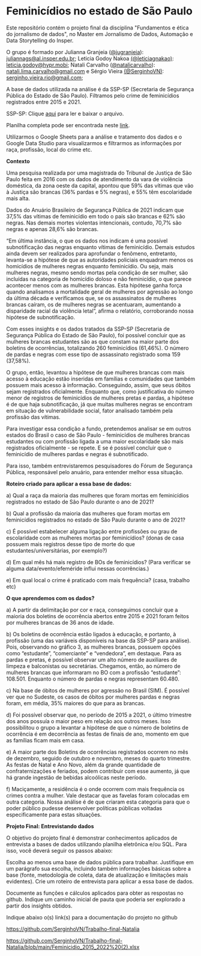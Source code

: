 # Feminicídios no estado de São Paulo
Este repositório contém o projeto final da disciplina "Fundamentos e ética do jornalismo de dados", no Master em Jornalismo de Dados, Automação e Data Storytelling do Insper. 

O grupo é formado por Julianna Granjeia ([@jugranjeia](https://github.com/jugranjeia)): juliannags@al.insper.edu.br; Leticia Godoy Nakoa [(@leticiagnakao)](https://github.com/leticiagnakao): leticia.godoy@hypr.mobi; Natali Carvalho ([@natalicarvalho](https://github.com/natalicarvalho)): natali.lima.carvalho@gmail.com e Sérgio Vieira [(@SerginhoVN)](https://github.com/SerginhoVN): serginho.vieira.rio@gmail.com; 

A base de dados utilizada na análise é da SSP-SP (Secretaria de Segurança Pública do Estado de São Paulo). Filtramos pelo crime de feminicídios registrados entre 2015 e 2021.

SSP-SP: Clique [aqui](https://github.com/SerginhoVN/Trabalho-final-Natalia/blob/main/Feminicidio_2015_2022%20(2).xlsx) para ler e baixar o arquivo.

Planilha completa pode ser encontrada neste [link](http://www.ssp.sp.gov.br/transparenciassp/Consulta.aspx).

Utilizarmos o Google Sheets para a análise e tratamento dos dados e o Google Data Studio para visualizarmos e filtrarmos as informações por raça, profissão, local do crime etc.

**Contexto**

Uma pesquisa realizada por uma magistrada do Tribunal de Justiça de São Paulo feita em 2016 com os dados de atendimento da vara de violência doméstica, da zona oeste da capital, apontou que 59% das vítimas que vão à Justiça são brancas (36% pardas e 5% negras), e 55% têm escolaridade mais alta.

Dados do Anuário Brasileiro de Segurança Pública de 2021 indicam que 37,5% das vítimas de feminicídio em todo o país são brancas e 62% são negras. Nas demais mortes violentas intencionais, contudo, 70,7% são negras e apenas 28,6% são brancas. 

“Em última instância, o que os dados nos indicam é uma possível subnotificação das negras enquanto vítimas de feminicídio. Demais estudos ainda devem ser realizados para aprofundar o fenômeno, entretanto, levanta-se a hipótese de que as autoridades policiais enquadram menos os homicídios de mulheres negras enquanto feminicídio. Ou seja, mais mulheres negras, mesmo sendo mortas pela condição de ser mulher, são incluídas na categoria de homicídio doloso e não feminicídio, o que parece acontecer menos com as mulheres brancas. Esta hipótese ganha força quando analisamos a mortalidade geral de mulheres por agressão ao longo da última década e verificamos que, se os assassinatos de mulheres brancas caíram, os de mulheres negras se acentuaram, aumentando a disparidade racial da violência letal”, afirma o relatório, corroborando nossa hipótese de subnotificação.
 
Com esses insights e os dados tratados da SSP-SP (Secretaria de Segurança Pública do Estado de São Paulo), foi possível concluir que as mulheres brancas estudantes são as que constam na maior parte dos boletins de ocorrências, totalizando 260 feminicídios (61,46%). O número de pardas e negras com esse tipo de assassinato registrado soma 159 (37,58%). 

O grupo, então, levantou a hipótese de que mulheres brancas com mais acesso à educação estão inseridas em famílias e comunidades que também possuem mais acesso à informação. Conseguindo, assim, que seus óbitos sejam registrados oficialmente. Enquanto que, como justificativa do número menor de registros de feminicídios de mulheres pretas e pardas, a hipótese é de que haja subnotificação, já que muitas mulheres negras se encontram em situação de vulnerabilidade social, fator analisado também pela profissão das vítimas.

Para investigar essa condição a fundo, pretendemos analisar se em outros estados do Brasil o caso de São Paulo - feminicídios de mulheres brancas estudantes ou com profissão ligada a uma maior escolaridade são mais registrados oficialmente - se repete. E se é possível concluir que o feminicídio de mulheres pardas e negras é subnotificado.

Para isso, também entrevistaremos pesquisadores do Fórum de Segurança Pública, responsável pelo anuário, para entender melhor essa situação.

**Roteiro criado para aplicar a essa base de dados:**

a) Qual a raça da maioria das mulheres que foram mortas em feminicídios registrados no estado de São Paulo durante o ano de 2021?

b)  Qual a profissão da maioria das mulheres que foram mortas em feminicídios registrados no estado de São Paulo durante o ano de 2021?

c) É possível estabelecer alguma ligação entre profissões ou grau de escolaridade com as mulheres mortas por feminicídios? (donas de casa possuem mais registros desse tipo de morte do que estudantes/universitárias, por exemplo?)

d) Em qual mês há mais registro de BOs de feminicídios? (Para verificar se alguma data/evento/efeméride influi nessas ocorrências.)

e) Em qual local o crime é praticado com mais frequência? (casa, trabalho etc)

**O que aprendemos com os dados?**

a) A partir da delimitação por cor e raça, conseguimos concluir que a maioria dos boletins de ocorrência abertos entre 2015 e 2021 foram feitos por mulheres brancas de 36 anos de idade.

b) Os boletins de ocorrência estão ligados à educação, e portanto, à profissão (uma das variáveis disponíveis na base da SSP-SP para análise). Pois, observando no gráfico 3, as mulheres brancas, possuem opções como “estudante”, “comerciante” e “vendedora”, em destaque. Para as pardas e pretas, é possível observar um alto número de auxiliares de limpeza e balconistas ou secretárias. Chegamos, então, ao número de mulheres brancas que informaram no BO com a profissão “estudante”: 108.501. Enquanto o número de pardas e negras representam 60.480.

c) Na base de óbitos de mulheres por agressão no Brasil (SIM). É possível ver que no Sudeste, os casos de óbitos por mulheres pardas e negras foram, em média, 35% maiores do que para as brancas.
 
d) Foi possível observar que, no período de 2015 a 2021, o último trimestre dos anos possuía o maior peso em relação aos outros meses. Isso possibilitou o grupo a levantar a hipótese de que o número de boletins de ocorrência é em decorrência as festas de finais de ano, momento em que as famílias ficam mais em casa.

e) A maior parte dos Boletins de ocorrências registrados ocorrem no mês de dezembro, seguido de outubro e novembro, meses do quarto trimestre. As festas de Natal e Ano Novo, além da grande quantidade de confraternizações e feriados, podem contribuir com esse aumento, já que há grande ingestão de bebidas alcoólicas neste período.

f) Maciçamente, a residência é o onde ocorrem com mais frequência os crimes contra a mulher. Vale destacar que as favelas foram colocadas em outra categoria. Nossa análise é de que criaram esta categoria para que o poder público pudesse desenvolver políticas públicas voltadas especificamente para estas situações. 

**Projeto Final: Entrevistando dados**

O objetivo do projeto final é demonstrar conhecimentos aplicados de entrevista a bases de dados utilizando planilha eletrônica e/ou SQL. Para isso, você deverá seguir os passos abaixo:

Escolha ao menos uma base de dados pública para trabalhar. Justifique em um parágrafo sua escolha, incluindo também informações básicas sobre a base (fonte, metodologia de coleta, data de atualização e limitações mais evidentes). Crie um roteiro de entrevista para aplicar a essa base de dados.

Documente as funções e cálculos aplicados para obter as respostas no github.
Indique um caminho inicial de pauta que poderia ser explorado a partir dos insights obtidos.

Indique abaixo o(s) link(s) para a documentação do projeto no github

https://github.com/SerginhoVN/Trabalho-final-Natalia

https://github.com/SerginhoVN/Trabalho-final-Natalia/blob/main/Feminicidio_2015_2022%20(2).xlsx

